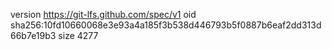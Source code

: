 version https://git-lfs.github.com/spec/v1
oid sha256:10fd10660068e3e93a4a185f3b538d446793b5f0887b6eaf2dd313d66b7e19b3
size 4277
